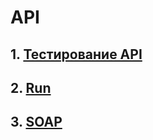 # API
## 1. [Тестирование API](https://www.postman.com/dianalyutova-6301292/s-workspace/collection/2druerx/demoshopping?action=share&creator=48936366)
## 2. [Run](https://drive.google.com/file/d/1V4iC3SXhtLpVIt1ebjHx1xlu1E7LUVlW/view?usp=sharing)
## 3. [SOAP](https://www.postman.com/dianalyutova-6301292/s-workspace/collection/di1rvoh/countryinfoservice?action=share&creator=48936366)

